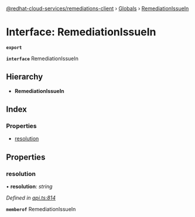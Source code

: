 [@redhat-cloud-services/remediations-client](../README.md) › [Globals](../globals.md) › [RemediationIssueIn](remediationissuein.md)

# Interface: RemediationIssueIn

**`export`** 

**`interface`** RemediationIssueIn

## Hierarchy

* **RemediationIssueIn**

## Index

### Properties

* [resolution](remediationissuein.md#resolution)

## Properties

###  resolution

• **resolution**: *string*

*Defined in [api.ts:814](https://github.com/fhlavac/javascript-clients/blob/master/packages/remediations/api.ts#L814)*

**`memberof`** RemediationIssueIn
